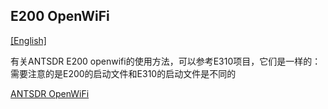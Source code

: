 ## E200 OpenWiFi 

[[English]](../../../../device_and_usage_manual/ANTSDR_E_Series_Module/ANTSDR_E200_Reference_Manual/AntsdrE200_openwifi.html)

有关ANTSDR E200 openwifi的使用方法，可以参考E310项目，它们是一样的：需要注意的是E200的启动文件和E310的启动文件是不同的

[ANTSDR OpenWiFi](../ANTSDR_E310_Reference_Manual/AntsdrE310_openwifi_cn.md)